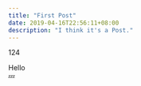 ```yaml
---
title: "First Post"
date: 2019-04-16T22:56:11+08:00
description: "I think it's a Post."
---
```

124

Hello
</br>:zzz:


